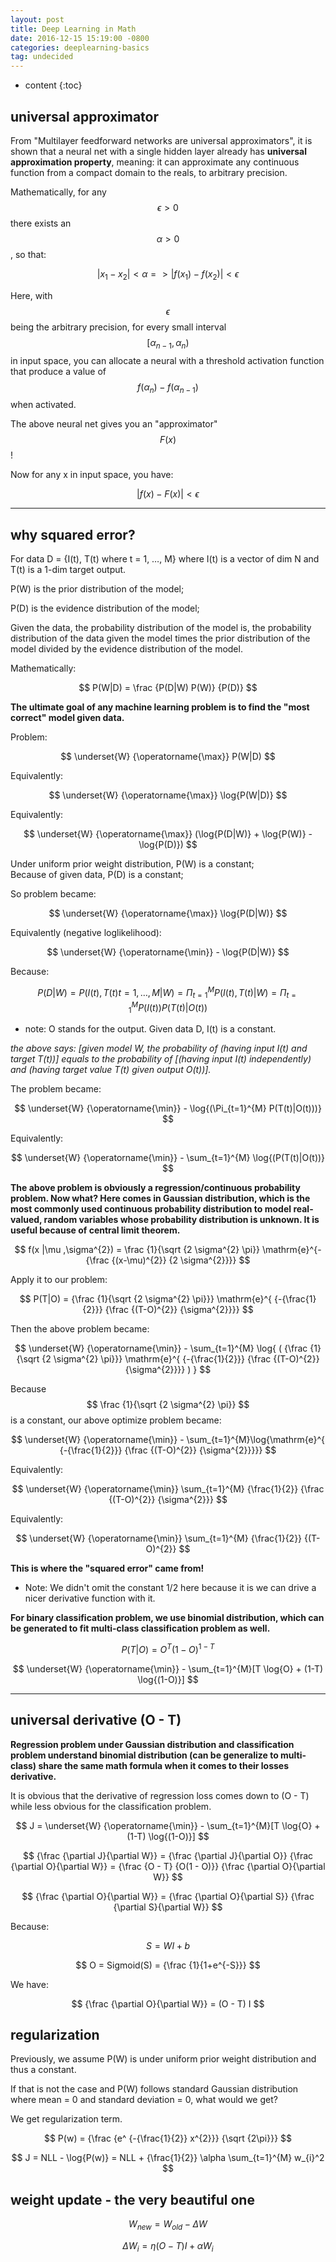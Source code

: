 ```yaml
---
layout: post
title: Deep Learning in Math
date: 2016-12-15 15:19:00 -0800
categories: deeplearning-basics
tag: undecided
---
```


* content
{:toc}


## universal approximator

From "Multilayer feedforward networks are universal approximators", it is shown that a neural net with a single hidden layer already has __universal approximation property__, meaning: it can approximate any continuous function from a compact domain to the reals, to arbitrary precision.  


Mathematically, for any $$ \epsilon > 0 $$ there exists an $$ \alpha > 0 $$, so that:  

$$ |x_1 - x_2| < \alpha => |f(x_1) - f(x_2)| < \epsilon $$  

Here, with $$ \epsilon $$ being the arbitrary precision, for every small interval $$ [\alpha_{n-1}, \alpha_{n}) $$ in input space, you can allocate a neural with a threshold activation function that produce a value of $$ f(\alpha_{n}) - f(\alpha_{n-1}) $$ when activated.  

The above neural net gives you an "approximator" $$ F(x) $$ !  

Now for any x in input space, you have:  

$$ |f(x) - F(x)| < \epsilon $$  

---

## why squared error?

For data D = {I(t), T(t) where t = 1, …, M} where I(t) is a vector of dim N and T(t) is a 1-dim target output.  

P(W) is the prior distribution of the model;  

P(D) is the evidence distribution of the model;  

Given the data, the probability distribution of the model is, the probability distribution of the data given the model times the prior distribution of the model divided by the evidence distribution of the model.  

Mathematically:  

$$ P(W|D) = \frac {P(D|W) P(W)} {P(D)} $$  

__The ultimate goal of any machine learning problem is to find the "most correct" model given data.__  

Problem:  

$$ \underset{W} {\operatorname{\max}} P(W|D) $$

Equivalently:  

$$ \underset{W} {\operatorname{\max}} \log{P(W|D)} $$  

Equivalently:  

$$ \underset{W} {\operatorname{\max}} (\log{P(D|W)} + \log{P(W)} - \log{P(D)}) $$

Under uniform prior weight distribution, P(W) is a constant;  
Because of given data, P(D) is a constant;  

So problem became:  

$$ \underset{W} {\operatorname{\max}} \log{P(D|W)} $$

Equivalently (negative loglikelihood):  

$$ \underset{W} {\operatorname{\min}} - \log{P(D|W)} $$

Because:  

$$ P(D|W) = P({I(t), T(t) t = 1, …, M} | W) = \Pi_{t=1}^{M} P(I(t), T(t) | W) = \Pi_{t=1}^{M} P(I(t)) P(T(t)|O(t)) $$

* note: O stands for the output. Given data D, I(t) is a constant.    

_the above says: [given model W, the probability of (having input I(t) and target T(t))] equals to the probability of [(having input I(t) independently) and (having target value T(t) given output O(t))]._  

The problem became:  

$$ \underset{W} {\operatorname{\min}} - \log{(\Pi_{t=1}^{M} P(T(t)|O(t)))} $$

Equivalently:  

$$ \underset{W} {\operatorname{\min}} - \sum_{t=1}^{M} \log{(P(T(t)|O(t))} $$

__The above problem is obviously a regression/continuous probability problem. Now what? Here comes in Gaussian distribution, which is the most commonly used continuous probability distribution to model real-valued, random variables whose probability distribution is unknown. It is useful because of central limit theorem.__  

$$ f(x |\mu ,\sigma^{2}) = \frac {1}{\sqrt {2 \sigma^{2} \pi}} \mathrm{e}^{-{\frac {(x-\mu)^{2}} {2 \sigma^{2}}}} $$

Apply it to our problem:  

$$ P(T|O) = {\frac {1}{\sqrt {2 \sigma^{2} \pi}}} \mathrm{e}^{ {-{\frac{1}{2}}} {\frac {(T-O)^{2}} {\sigma^{2}}}} $$  

Then the above problem became:  

$$ \underset{W} {\operatorname{\min}} - \sum_{t=1}^{M} \log{ ( {\frac {1}{\sqrt {2 \sigma^{2} \pi}}} \mathrm{e}^{ {-{\frac{1}{2}}} {\frac {(T-O)^{2}} {\sigma^{2}}}} ) } $$  

Because $$ \frac {1}{\sqrt {2 \sigma^{2} \pi}} $$ is a constant, our above optimize problem became:  

$$ \underset{W} {\operatorname{\min}} - \sum_{t=1}^{M}\log{\mathrm{e}^{ {-{\frac{1}{2}}} {\frac {(T-O)^{2}} {\sigma^{2}}}}} $$  

Equivalently:  

$$ \underset{W} {\operatorname{\min}} \sum_{t=1}^{M} {\frac{1}{2}} {\frac {(T-O)^{2}} {\sigma^{2}}} $$  

Equivalently:  

$$ \underset{W} {\operatorname{\min}} \sum_{t=1}^{M} {\frac{1}{2}} {(T-O)^{2}} $$  

__This is where the "squared error" came from!__

* Note: We didn't omit the constant 1/2 here because it is we can drive a nicer derivative function with it.  

__For binary classification problem, we use binomial distribution, which can be generated to fit multi-class classification problem as well.__  

$$ P(T|O) = O^{T} (1-O)^{1-T} $$

$$ \underset{W} {\operatorname{\min}} - \sum_{t=1}^{M}[T \log{O} + (1-T) \log{(1-O)}] $$

---

## universal derivative (O - T)  

__Regression problem under Gaussian distribution and classification problem understand binomial distribution (can be generalize to multi-class) share the same math formula when it comes to their losses derivative.__  

It is obvious that the derivative of regression loss comes down to (O - T) while less obvious for the classification problem.


$$ J = \underset{W} {\operatorname{\min}} - \sum_{t=1}^{M}[T \log{O} + (1-T) \log{(1-O)}] $$

$$ {\frac {\partial J}{\partial W}} = {\frac {\partial J}{\partial O}} {\frac {\partial O}{\partial W}} = {\frac {O - T} {O(1 - O)}} {\frac {\partial O}{\partial W}} $$

$$ {\frac {\partial O}{\partial W}} = {\frac {\partial O}{\partial S}} {\frac {\partial S}{\partial W}} $$

Because:  

$$ S = WI + b $$

$$ O = Sigmoid(S) = {\frac {1}{1+e^{-S}}} $$

We have:  

$$ {\frac {\partial O}{\partial W}} = (O - T) I $$

## regularization

Previously, we assume P(W) is under uniform prior weight distribution and thus a constant.  

If that is not the case and P(W) follows standard Gaussian distribution where mean = 0 and standard deviation = 0, what would we get?  

We get regularization term.  

$$ P(w) = {\frac {e^ {-{\frac{1}{2}} x^{2}}} {\sqrt {2\pi}}} $$

$$ J = NLL - \log{P(w)} = NLL + {\frac{1}{2}} \alpha \sum_{t=1}^{M} w_{i}^2  $$  

## weight update - the very beautiful one

$$ W_{new} = W_{old} - \Delta W $$

$$ \Delta W_{i}  = \eta (O - T) I + \alpha W_{i} $$

